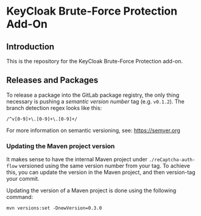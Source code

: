 # KeyCloak Brute-Force Protection Add-On

## Introduction

This is the repository for the KeyCloak Brute-Force Protection add-on.

## Releases and Packages

To release a package into the GitLab package registry,
the only thing necessary is pushing a *semantic version number* tag (e.g. `v0.1.2`).
The branch detection regex looks like this:

```regexp
/^v[0-9]+\.[0-9]+\.[0-9]+/
```

For more information on semantic versioning, see: https://semver.org

### Updating the Maven project version

It makes sense to have the internal Maven project under `./reCaptcha-auth-flow`
versioned using the same version number from your tag.
To achieve this, you can update the version in the Maven project,
and then version-tag your commit.

Updating the version of a Maven project is done using the following command:

```shell
mvn versions:set -DnewVersion=0.3.0
```